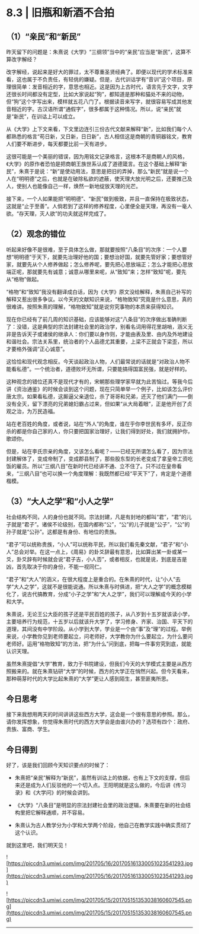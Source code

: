 # 8.3 | 旧瓶和新酒不合拍

## （1）“亲民”和“新民”

昨天留下的问题是：朱熹说《大学》“三纲领”当中的“亲民”应当是“新民”，这算不算改字解经？

改字解经，说起来是好大的罪过，太不尊重圣贤经典了。即便以现代的学术标准来看，这也属于不负责任，有轻佻的嫌疑。但是，古代训诂学有“音训”这个项目，原理很简单：发音相近的字，意思也相近。这是因为上古时代，语言先于文字，文字还很长时间都没有定型，比如大家说起“狗”，都知道是那种和猫处不来的动物，但“狗”这个字写出来，模样就五花八门了。根据读音来写字，就很容易写成其他发音相近的字。古汉语所谓“通假字”，很多都属于这种情况。所以，说“亲民”就是“新民”，在训诂上可以成立。

从《大学》上下文来看，下文里边连引三份古代文献来解释“新”，比如我们每个人都熟悉的格言“苟日新，又日新，日日新”，古人相信这是商朝的青铜器铭文，教育人们要不断进步，每天都要比前一天有进步。

这很可能是一个美丽的错误，因为用铭文记录格言，这根本不是商朝人的风格，《大学》的原作者恐怕是把商朝王族世系认成了道德箴言。在这个基础上解释“新民”，朱熹于是说：“新”是使动用法，意思是把旧的弄掉，那么“新民”就是说一个人在“明明德”之后，也就是在破除私欲的遮蔽，使天理大放光明之后，还要推己及人，使别人也能像自己一样，焕然一新地绽放天理的光芒。

接下来，一个人如果能把“明明德”、“新民”做到极致，并且一直保持在极致状态，这就是“止于至善”。人倘若到了这样的修养程度，心里便全是天理，再没有一毫人欲。“存天理，灭人欲”的功夫就这样完成了。

## （2）观念的错位

听起来好像不是很难，至于具体怎么做，那就要按照“八条目”的次序：一个人要想“明明德”于天下，就要先治理好他的国；要想治好国，就要先管好家；要想管好家，就要先从个人修养做起；怎么修养呢，要先把心思放端正；怎么才能把心思放端正呢，那就要先有诚意；诚意从哪里来呢，从“致知”来；怎样“致知”呢，要先从“格物”做起。

“格物”和“致知”我没有翻译成白话，因为《大学》原文没给解释，朱熹自己补写的解释又惹出很多争议。以今天的文献知识来说，“格物致知”究竟是什么意思，真的很难讲。按照朱熹的理解，“格物致知”就是说穷究事物的本质来获得知识。

现在你已经有了前几周的知识基础，应该能够对这“八条目”的次序做出准确判断了：没错，这是典型的宗法封建社会里的政治学，别看名词用得花里胡哨，涵义无非是告诉天子或诸侯的继承人：你们要以身作则，才能由表及里、由内及外地建设和谐社会。宗法关系里，统治者的个人品德尤其重要，上梁不正就会下梁歪，所以才要格外强调“正心诚意”。

这恰恰和现代观念相反。今天谈起政治人物，人们最常说的话就是“对政治人物不能看私德”。一个统治者，道德败坏无所谓，只要能搞得国富民强，就是好样的。

这种观念的错位还真不是现代才有的，宋朝那些理学家早就为此苦恼过。等我今后讲《资治通鉴》的时候会谈到这个问题，现在只简单举一个例子，比如该怎么评价唐太宗。如果看私德，这厮逼父亲退位，杀了哥哥和兄弟，还灭了他们满门——倒没有全灭，留下漂亮的兄弟媳妇霸占过来，但如果“从大局着眼”，正是他开创了贞观之治，为万民造福。

站在老百姓的角度，或者说，站在“外人”的角度，谁在乎你李世民有多坏，反正你杀的都是你自己家的人，你只要把国家治理好，让我们得到好处，我们就拥护你，歌颂你。

但是，站在李氏宗亲的角度，又该怎么看呢？——已经无所谓怎么看了，因为宗法封建解体了，变成帝制了，变成郡县制了，那些股东型的长老变成了拿皇帝工资吃饭的雇员。所以“三纲八目”在新时代已经讲不通、立不住了。只不过在皇帝看来，“三纲八目”也可以换一个角度理解：我既然都已经“平天下”了，肯定是个道德楷模。

## （3）“大人之学”和“小人之学”

社会结构不同，人的身份也就不同。宗法封建，凡是有封地的都叫“君”，“君”的儿子就是“君子”。诸侯不论级别，在国内都称“公”，“公”的儿子就是“公子”，“公”的孙子就是“公孙”。这都是有身份、有地位的贵族。

“君子”可以统称贵族，“小人”可以统称平民，所以我们看先秦文献，“君子”和“小人”总会对举。在这一点上，《周易》的卦爻辞最有意思，比如算出某一卦或某一爻，卦爻辞有时候就会说“君子吉，小人否”，或者相反，也就是说，到底是吉是凶，首先取决于你的身份，不能一视同仁。

“君子”和“大人”的涵义，在很大程度上是重合的。在朱熹的时代，让“小人”去学“大人之学”，这就不是很能说通。所以朱熹与时俱进，把“大人之学”的概念模糊化了，说古代搞教育，分成“小子之学”和“大人之学”，我们可以理解成今天的小学和大学。

朱熹说，无论王公大臣的孩子还是平民百姓的孩子，从八岁到十五岁就该读小学，主要培养行为规范，十五岁以后就该升大学了，学习修身、齐家、治国、平天下的道理，其间没有中学阶段。从小学到大学，学业是一个由“事”及“理”的过程。举例来说，小学教你见到老师要起立，问老师好，大学教你为什么要起立，为什么要问老师好。运用“格物致知”的方法，把“为什么”问到底，把每一件事穷究到底，就能认识天理。

虽然朱熹提倡“大学”教育，致力于书院建设，但我们今天的大学模式主要是从西方照搬来的。就在朱熹钻研“大学”的时候，西方的大学正在悄然兴起。但今天看来，那种萌芽时代的大学比起朱熹的“大学”更让人感到陌生，甚至匪夷所思。

## 今日思考

接下来我想用两天的时间讲讲这些西方大学，这会是一个很有意思的参照。那么，请你发挥想象，你觉得朱熹时代的西方大学会是由谁兴办的？选项有四个：政府、贵族、富商、学生。

## 今日得到

好了，该是我们回顾今天知识要点的时候了：

* 朱熹把“亲民”解释为“新民”，虽然有训诂上的依据，也有上下文的支撑，但后来还是成为人们反驳他的一个切入点。王阳明就是这么做的，今后讲《传习录》和《大学问》的时候会讲到。

* 《大学》“八条目”是明显的宗法封建社会里的政治逻辑，朱熹要在新的社会结构里把它解释通顺，并不容易。

* 朱熹认为古人教学分为小学和大学两个阶段，他自己在教学实践中确实贯彻了这个认识。

就到这里吧，我们明天见！

![https://piccdn3.umiwi.com/img/201705/16/201705161330051023541293.jpg](https://piccdn3.umiwi.com/img/201705/16/201705161330051023541293.jpg)

![https://piccdn3.umiwi.com/img/201705/15/201705151353038160607545.png](https://piccdn3.umiwi.com/img/201705/15/201705151353038160607545.png)

---
